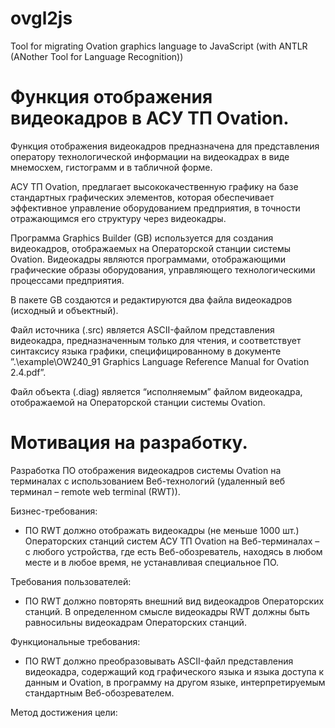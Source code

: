 # ovgl2js
Tool for migrating Ovation graphics language to JavaScript (with ANTLR (ANother Tool for Language Recognition))

# Функция отображения видеокадров в АСУ ТП Ovation.

Функция отображения видеокадров предназначена для представления оператору технологической информации на видеокадрах в виде мнемосхем, гистограмм и в табличной форме.

АСУ ТП Ovation, предлагает высококачественную графику на базе стандартных графических элементов, которая обеспечивает эффективное управление оборудованием предприятия, в точности отражающимся его структуру через видеокадры.

Программа Graphics Builder (GB) используется для создания видеокадров, отображаемых на Операторской станции системы Ovation. Видеокадры являются программами, отображающими графические образы оборудования, управляющего технологическими процессами предприятия.

В пакете GB создаются и редактируются два файла видеокадров (исходный и объектный).

Файл источника (.src) является ASCII-файлом представления видеокадра, предназначенным только для чтения, и соответствует синтаксису языка графики, специфицированному в документе ”.\example\OW240_91 Graphics Language Reference Manual for Ovation 2.4.pdf”.

Файл объекта (.diag) является “исполняемым” файлом видеокадра, отображаемой на Операторской станции системы Ovation.

# Мотивация на разработку.

Разработка ПО отображения видеокадров системы Ovation на терминалах с использованием Веб-технологий (удаленный веб терминал – remote web terminal (RWT)).

Бизнес-требования:
- ПО RWT должно отображать видеокадры (не меньше 1000 шт.) Операторских станций систем АСУ ТП Ovation на Веб-терминалах – с любого устройства, где есть Веб-обозреватель, находясь в любом месте и в любое время, не устанавливая специальное ПО.

Требования пользователей:
- ПО RWT должно повторять внешний вид видеокадров Операторских станций. В определенном смысле видеокадры RWT должны быть равносильны видеокадрам Операторских станций.

Функциональные требования:
- ПО RWT должно преобразовывать ASCII-файл представления видеокадра, содержащий код графического языка и языка доступа к данным и Ovation, в программу на другом языке, интерпретируемым стандартным Веб-обозревателем.

Метод достижения цели:

